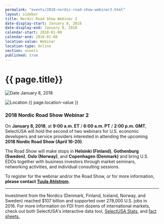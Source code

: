 ```yaml
---
permalink: "events/2018-nordic-road-show-webinar2.html"
layout: sidebar
title: Nordic Road Show Webinar 2
date-display-start: January 8, 2018
date-display-end: January 8, 2018
calendar-start: 2018-01-08
calendar-end: 2018-01-08
location-value: Webinar
location-type: Online
section: events
published: true
---
```


# {{ page.title}}

![Date](https://google.github.io/material-design-icons/action/svg/design/ic_event_24px.svg "Date") January 8, 2018

![Location](http://google.github.io/material-design-icons/social/svg/design/ic_location_city_24px.svg "Location") {{ page.location-value }}

### 2018 Nordic Road Show Webinar 2

On **January 8, 2018**, at **9:00 a.m. ET** / **6:00 a.m. PT** / **2:00 p.m. GMT**, SelectUSA will hold the second of two webinars for U.S. economic developers and service providers interested in attending the upcoming **2018 Nordic Road Show (April 16-20)**.

The Road Show will make stops in **Helsinki (Finland)**, **Gothenburg (Sweden)**, **Oslo (Norway)**, and **Copenhagen (Denmark)** and bring U.S. EDOs together with business investors through market seminars, networking activities, and individual consulting sessions.

To register for the webinar and/or the Road Show, or for more information, **please contact [Tuula Ahlstrom](mailto:tuula.ahlstrom@trade.gov)**.

---

Investment from the Nordics (Denmark, Finland, Iceland, Norway, and Sweden) reached $107 billion and supported over 278,000 U.S. jobs in 2016. For more information on FDI from dozens of international markets, check out both SelectUSA's interactive data tool, [SelectUSA Stats](https://www.selectusa.gov/selectusa-stats), and [fact sheets.](https://www.selectusa.gov/FDI-global-market/international-markets)
